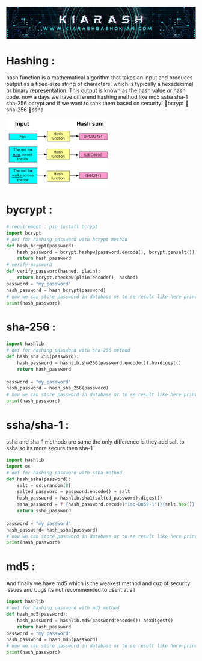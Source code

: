 ![baner](https://github.com/Ghosts6/Hashing_methods/blob/main/Baner.png)
# Hashing :
hash function is a mathematical algorithm that takes an input  and produces output as a fixed-size string of characters, which is typically a hexadecimal or binary representation. This output is known as the hash value or hash code.
now a days we have differend hashing method like md5 ssha sha-1 sha-256 bcrypt and if we want to rank them based on security: 🥇bcrypt 🥈sha-256 🥉ssha


![hash](https://github.com/Ghosts6/Hashing_methods/blob/main/hash.png)


# bycrypt :
```python
# requirement : pip install bcrypt
import bcrypt
# def for hashing password with bcrypt method
def hash_bcrypt(password):
    hash_password = bcrypt.hashpw(password.encode(), bcrypt.gensalt())
    return hash_password
# verify password
def verify_password(hashed, plain):
    return bcrypt.checkpw(plain.encode(), hashed)
password = "my_password"
hash_password = hash_bcrypt(password)
# now we can store password in database or to se result like here print it
print(hash_password)
```
# sha-256 :
```python
import hashlib
# def for hashing password with sha-256 method
def hash_sha_256(password):
    hash_password = hashlib.sha256(password.encode()).hexdigest()
    return hash_password

password = "my_password"
hash_password = hash_sha_256(password)
# now we can store password in database or to se result like here print it
print(hash_password)
```
# ssha/sha-1 :
ssha and sha-1 methods are same the only difference is they add salt to ssha so its more secure then sha-1
```python
import hashlib
import os
# def for hashing password with ssha method
def hash_ssha(password):
    salt = os.urandom(8)
    salted_password = password.encode() + salt
    hash_password = hashlib.sha1(salted_password).digest()
    ssha_password = f'{hash_password.decode("iso-8859-1")}{salt.hex()}'
    return ssha_password

password = "my_password"
hash_password= hash_ssha(password)
# now we can store password in database or to se result like here print it
print(hash_password)
```
# md5 :
And finally we have md5 which is the weakest method and cuz of security issues and bugs its not recommended to use it at all
```python
import hashlib
# def for hashing password with md5 method
def hash_md5(password):
    hash_password = hashlib.md5(password.encode()).hexdigest()
    return hash_password
password = "my_password"
hash_password = hash_md5(password)
# now we can store password in database or to se result like here print it
print(hash_password)
```
